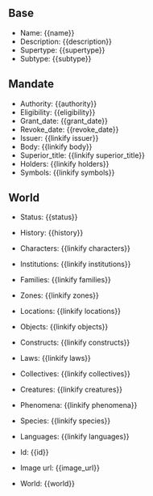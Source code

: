 ## Base
- <span class="text-field" data-tooltip="Text">Name</span>: {{name}}
- <span class="text-field" data-tooltip="Text">Description</span>: {{description}}
- <span class="text-field" data-tooltip="Text">Supertype</span>: {{supertype}}
- <span class="text-field" data-tooltip="Text">Subtype</span>: {{subtype}}

## Mandate
- <span class="string" data-tooltip="Text">Authority</span>: {{authority}}
- <span class="string" data-tooltip="Text">Eligibility</span>: {{eligibility}}
- <span class="integer" data-tooltip="Number, max: 0">Grant_date</span>: {{grant_date}}
- <span class="integer" data-tooltip="Number, max: 0">Revoke_date</span>: {{revoke_date}}
- <span class="link-field" data-tooltip="Single Institution">Issuer</span>: {{linkify issuer}}
- <span class="link-field" data-tooltip="Single Institution">Body</span>: {{linkify body}}
- <span class="link-field" data-tooltip="Single Title">Superior_title</span>: {{linkify superior_title}}
- <span class="multi-link-field" data-tooltip="Multi Character">Holders</span>: {{linkify holders}}
- <span class="multi-link-field" data-tooltip="Multi Object">Symbols</span>: {{linkify symbols}}

## World
- <span class="string" data-tooltip="Text">Status</span>: {{status}}
- <span class="string" data-tooltip="Text">History</span>: {{history}}
- <span class="multi-link-field" data-tooltip="Multi Character">Characters</span>: {{linkify characters}}
- <span class="multi-link-field" data-tooltip="Multi Institution">Institutions</span>: {{linkify institutions}}
- <span class="multi-link-field" data-tooltip="Multi Family">Families</span>: {{linkify families}}
- <span class="multi-link-field" data-tooltip="Multi Zone">Zones</span>: {{linkify zones}}
- <span class="multi-link-field" data-tooltip="Multi Location">Locations</span>: {{linkify locations}}
- <span class="multi-link-field" data-tooltip="Multi Object">Objects</span>: {{linkify objects}}
- <span class="multi-link-field" data-tooltip="Multi Construct">Constructs</span>: {{linkify constructs}}
- <span class="multi-link-field" data-tooltip="Multi Law">Laws</span>: {{linkify laws}}
- <span class="multi-link-field" data-tooltip="Multi Collective">Collectives</span>: {{linkify collectives}}
- <span class="multi-link-field" data-tooltip="Multi Creature">Creatures</span>: {{linkify creatures}}
- <span class="multi-link-field" data-tooltip="Multi Phenomenon">Phenomena</span>: {{linkify phenomena}}
- <span class="multi-link-field" data-tooltip="Multi Species">Species</span>: {{linkify species}}
- <span class="multi-link-field" data-tooltip="Multi Language">Languages</span>: {{linkify languages}}

- <span class="text-field" data-tooltip="Text">Id</span>: {{id}}
- <span class="text-field" data-tooltip="Text">Image url</span>: {{image_url}}
- <span class="text-field" data-tooltip="Text">World</span>: {{world}}

